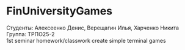 # FinUniversityGames
Студенты: Алексеенко Денис, Верещагин Илья, Харченко Никита <br>
Группа: ТРПО25-2 <br>
1st seminar homework/classwork create simple terminal games
